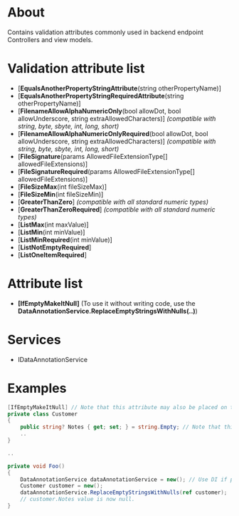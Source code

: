 # About

Contains validation attributes commonly used in backend endpoint Controllers and view models.

# Validation attribute list

- [**EqualsAnotherPropertyStringAttribute**(string otherPropertyName)]
- [**EqualsAnotherPropertyStringRequiredAttribute**(string otherPropertyName)]
- [**FilenameAllowAlphaNumericOnly**(bool allowDot, bool allowUnderscore, string extraAllowedCharacters)] *(compatible with string, byte, sbyte, int, long, short)*
- [**FilenameAllowAlphaNumericOnlyRequired**(bool allowDot, bool allowUnderscore, string extraAllowedCharacters)] *(compatible with string, byte, sbyte, int, long, short)*
- [**FileSignature**(params AllowedFileExtensionType[] allowedFileExtensions)]
- [**FileSignatureRequired**(params AllowedFileExtensionType[] allowedFileExtensions)]
- [**FileSizeMax**(int fileSizeMax)]
- [**FileSizeMin**(int fileSizeMin)]
- [**GreaterThanZero**] *(compatible with all standard numeric types)*
- [**GreaterThanZeroRequired**] *(compatible with all standard numeric types)*
- [**ListMax**(int maxValue)]
- [**ListMin**(int minValue)]
- [**ListMinRequired**(int minValue)]
- [**ListNotEmptyRequired**]
- [**ListOneItemRequired**]

# Attribute list

- **[IfEmptyMakeItNull]** (To use it without writing code, use the **DataAnnotationService.ReplaceEmptyStringsWithNulls(..)**)

# Services

- IDataAnnotationService



# Examples

```c#
[IfEmptyMakeItNull] // Note that this attribute may also be placed on the property or properties themselves.
private class Customer
{
	public string? Notes { get; set; } = string.Empty; // Note that this MUST be a nullable type.
	..
}

..

private void Foo()
{
	DataAnnotationService dataAnnotationService = new(); // Use DI if possible.
	Customer customer = new();
	dataAnnotationService.ReplaceEmptyStringsWithNulls(ref customer);
	// customer.Notes value is now null.
}
```

